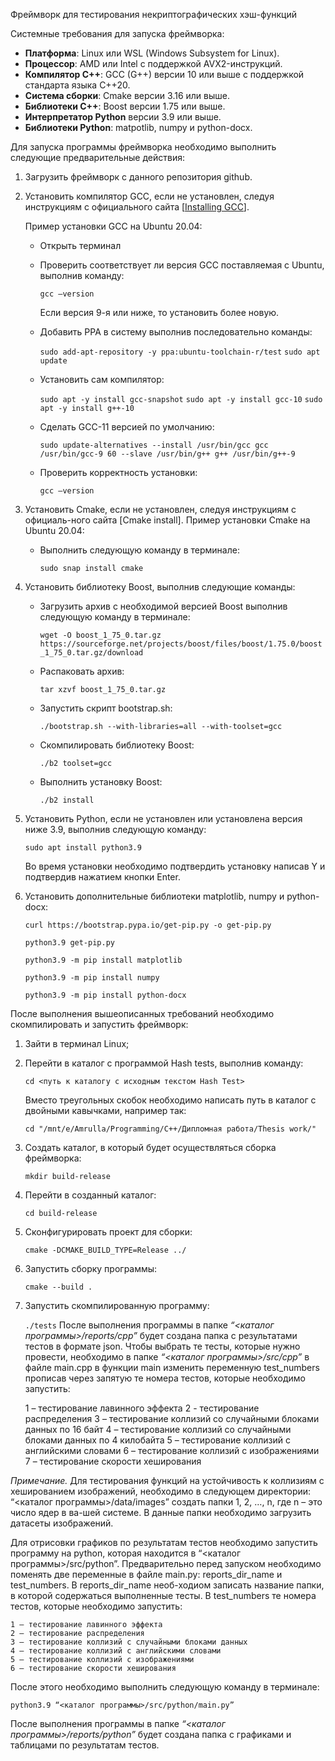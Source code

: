 Фреймворк для тестирования некриптографических хэш-функций

Системные требования для запуска фреймворка:
-	**Платформа**: Linux или WSL (Windows Subsystem for Linux).
-	**Процессор**: AMD или Intel с поддержкой AVX2-инструкций.
-	**Компилятор С++**: GCC (G++) версии 10 или выше с поддержкой стандарта языка C++20.
-	**Система сборки**: Cmake версии 3.16 или выше.
-	**Библиотеки С++**: Boost версии 1.75 или выше.
-	**Интерпретатор Python** версии 3.9 или выше.
-	**Библиотеки Python**: matpotlib, numpy и python-docx.

Для запуска программы фреймворка необходимо выполнить следующие предварительные действия:
1. Загрузить фреймворк с данного репозитория github.
2. Установить компилятор GCС, если не установлен, следуя инструкциям с официального сайта [[Installing GCC](https://gcc.gnu.org/install/)].

   Пример установки GCC на Ubuntu 20.04:
   - Открыть терминал
   - Проверить соответствует ли версия GCC поставляемая с Ubuntu, выполнив команду:
     
     `gcc –version`
   
     Если версия 9-я или ниже, то установить более новую.
   - Добавить PPA в систему выполнив последовательно команды:
      
     `sudo add-apt-repository -y ppa:ubuntu-toolchain-r/test`
     `sudo apt update`
   - Установить сам компилятор:
   
     `sudo apt -y install gcc-snapshot`
     `sudo apt -y install gcc-10`
     `sudo apt -y install g++-10`
   - Сделать GCC-11 версией по умолчанию:

     `sudo update-alternatives --install /usr/bin/gcc gcc /usr/bin/gcc-9 60 --slave /usr/bin/g++ g++ /usr/bin/g++-9`

   - Проверить корректность установки:
   
     `gcc –version`
3. Установить Cmake, если не установлен, следуя инструкциям с официаль-ного сайта [Cmake install].
Пример установки Cmake на Ubuntu 20.04:
   - Выполнить следующую команду в терминале:
   
     `sudo snap install cmake`
4. Установить библиотеку Boost, выполнив следующие команды:
   - Загрузить архив с необходимой версией Boost выполнив следующую команду в терминале:
   
     `wget -O boost_1_75_0.tar.gz https://sourceforge.net/projects/boost/files/boost/1.75.0/boost_1_75_0.tar.gz/download`
   - Распаковать архив:

     `tar xzvf boost_1_75_0.tar.gz`
   - Запустить скрипт bootstrap.sh:

     `./bootstrap.sh --with-libraries=all --with-toolset=gcc`
   - Скомпилировать библиотеку Boost:
   
     `./b2 toolset=gcc`
   - Выполнить установку Boost:

     `./b2 install`
5. Установить Python, если не установлен или установлена версия ниже 3.9, выполнив следующую команду:

   `sudo apt install python3.9`

   Во время установки необходимо подтвердить установку написав Y и подтвердив нажатием кнопки Enter.
6. Установить дополнительные библиотеки matplotlib, numpy и python-docx:

   `curl https://bootstrap.pypa.io/get-pip.py -o get-pip.py`

   `python3.9 get-pip.py`

   `python3.9 -m pip install matplotlib`

   `python3.9 -m pip install numpy`

   `python3.9 -m pip install python-docx`

После выполнения вышеописанных требований необходимо скомпилировать и запустить фреймворк:
1. Зайти в терминал Linux;
2. Перейти в каталог с программой Hash tests, выполнив команду:

   `cd <путь к каталогу с исходным текстом Hash Test>`

   Вместо треугольных скобок необходимо написать путь в каталог с двойными кавычками, например так:

   `cd "/mnt/e/Amrulla/Programming/C++/Дипломная работа/Thesis work/"`
3. Создать каталог, в который будет осуществляться сборка фреймворка:

   `mkdir build-release`
4. Перейти в созданный каталог:

   `cd build-release`
5. Сконфигурировать проект для сборки:

   `cmake -DCMAKE_BUILD_TYPE=Release ../`
6. Запустить сборку программы:

   `cmake --build .`
7. Запустить скомпилированную программу:

   `./tests`
После выполнения программы в папке *“<каталог программы>/reports/cpp”* будет создана папка с результатами тестов в формате json. 
Чтобы выбрать те тесты, которые нужно провести, необходимо в папке *“<каталог программы>/src/cpp”* в файле main.cpp в функции main изменить переменную test_numbers прописав через запятую те номера тестов, которые необходимо запустить:


    1 – тестирование лавинного эффекта
    2 - тестирование распределения
    3 – тестирование коллизий со случайными блоками данных по 16 байт
    4 – тестирование коллизий со случайными блоками данных по 4 килобайта
    5 – тестирование коллизий с английскими словами
    6 – тестирование коллизий с изображениями
    7 – тестирование скорости хеширования

*Примечание.* Для тестирования функций на устойчивость к коллизиям с хешированием изображений, необходимо в следующем директории: “<каталог программы>/data/images” создать папки 1, 2, …, n, где n – это число ядер в ва-шей системе. В данные папки необходимо загрузить датасеты изображений.

Для отрисовки графиков по результатам тестов необходимо запустить программу на python, которая находится в “<каталог программы>/src/python”. Предварительно перед запуском необходимо поменять две переменные в файле main.py: reports_dir_name и test_numbers. В reports_dir_name необ-ходиом записать название папки, в которой содержаться выполненные тесты. В test_numbers те номера тестов, которые необходимо запустить:

    1 – тестирование лавинного эффекта
    2 – тестирование распределения
    3 – тестирование коллизий с случайными блоками данных
    4 – тестирование коллизий с английскими словами
    5 – тестирование коллизий с изображениями
    6 – тестирование скорости хеширования

После этого необходимо выполнить следующую команду в терминале:

`python3.9 “<каталог программы>/src/python/main.py”`

После выполнения программы в папке *“<каталог программы>/reports/python”* будет создана папка с графиками и таблицами по результатам тестов.

